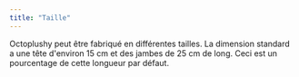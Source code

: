 ```yaml
---
title: "Taille"
---
```


Octoplushy peut être fabriqué en différentes tailles. La dimension standard a une tête d'environ 15 cm et des jambes de 25 cm de long. Ceci est un pourcentage de cette longueur par défaut.




